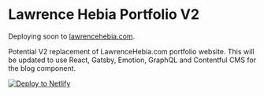 # Lawrence Hebia Portfolio V2

Deploying soon to [lawrencehebia.com](https://lawrencehebia.com).

Potential V2 replacement of LawrenceHebia.com portfolio website. This will be updated to use React, Gatsby, Emotion, GraphQL and Contentful CMS for the blog component.

[![Deploy to Netlify](https://www.netlify.com/img/deploy/button.svg)](https://app.netlify.com/start/deploy?repository=https://github.com/gatsbyjs/gatsby-starter-hello-world)
